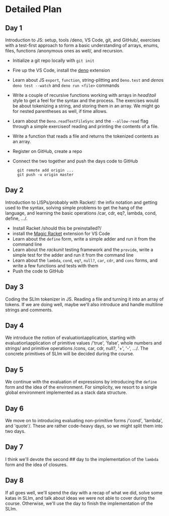 # Detailed Plan

## Day 1

Introduction to JS: setup, tools /deno, VS Code, git, and GitHub/, exercises with a test-first approach to form a basic understanding of arrays, enums, files, functions /anonymous ones as well/, and recursion.

* Initialize a git repo locally with `git init`
* Fire up the VS Code, install the [deno](https://docs.deno.com/runtime/reference/vscode/) extension
* Learn about JS `export`, `function`, string-plitting and `Deno.test` and *deno*s `deno test --watch` and `deno run <file>` commands
* Write a couple of recursive functions working with arrays in *head\tail* style to get a feel for the syntax and the process. The exercises would be about tokenizing a string, and storing them in an array. We might go for nested parentheses as well, if time allows.
* Learn about the `Deno.readTextFileSync` and the `--allow-read` flag through a simple exerciseof reading and printing the contents of a file.
* Write a function that reads a file and returns the tokenized contents as an array.

* Register on GitHub, create a repo
* Connect the two together and push the days code to GitHub

        git remote add origin ...
        git push -u origin master

## Day 2

Introduction to LISPs/probably with Racket/: the infix notation and getting used to the syntax, solving simple problems to get the hang of the language, and learning the basic operations /car, cdr, eq?, lambda, cond, define, .../.

* Install Racket /should this be preinstalled?/
* install the [Magic Racket](https://marketplace.visualstudio.com/items?itemName=evzen-wybitul.magic-racket) extension for VS Code
* Learn about the `define` form, write a simple adder and run it from the command line
* Learn about the *rackunit* testing framework and the `provide`, write a simple test for the adder and run it from the command line
* Learn about the `lambda`, `cond`, `eq?`, `null?`, `car`, `cdr`, and `cons` forms, and write a few functions and tests with them
* Push the code to GitHub

## Day 3

Coding the SLIm tokenizer in JS. Reading a file and turning it into an array of tokens. If we are doing well, maybe we'll also introduce and handle multiline strings and comments.

## Day 4

We introduce the notion of evaluation\application, starting with evaluation\application of primitive values /'true', 'false', whole numbers and strings/ and primitive operations /cons, car, cdr, null?, '+', '-', .../. The concrete primitives of SLIm will be decided during the course.

## Day 5

We continue with the evaluation of expressions by introducing the `define` form and the idea of the environment. For simplicity, we resort to a single global environment implemented as a stack data structure.

## Day 6

We move on to introducing evaluating non-primitive forms /'cond', 'lambda', and 'quote'/. These are rather code-heavy days, so we might split them into two days.

## Day 7

I think we'll devote the second ## day to the implementation of the `lambda` form and the idea of closures.

## Day 8

If all goes well, we'll spend the day with a recap of what we did, solve some katas in SLIm, and talk about ideas we were not able to cover during the course. Otherwise, we'll use the day to finish the implementation of the SLIm.